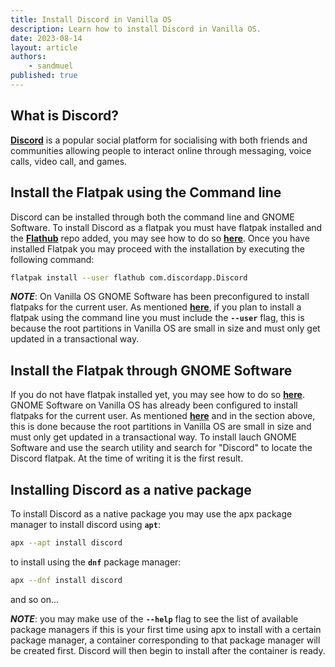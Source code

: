 ```yaml
---
title: Install Discord in Vanilla OS
description: Learn how to install Discord in Vanilla OS.
date: 2023-08-14
layout: article
authors: 
    - sandmuel
published: true
---
```


## What is Discord?

[**Discord**](https://discord.com/) is a popular social platform for socialising with both friends and communities allowing people to interact online through messaging, voice calls, video call, and games.

## Install the Flatpak using the Command line

Discord can be installed through both the command line and GNOME Software.
To install Discord as a flatpak you must have flatpak installed and the [**Flathub**](https://flathub.org/) repo added,
you may see how to do so [**here**](https://handbook.vanillaos.org/2022/12/09/install-flatpaks.html).
Once you have installed Flatpak you may proceed with the installation by executing the following command:

```bash
flatpak install --user flathub com.discordapp.Discord
```

**_NOTE_**: On Vanilla OS GNOME Software has been preconfigured to install flatpaks for the current user.
As mentioned [**here**](https://handbook.vanillaos.org/2022/12/09/install-flatpaks.html/),
if you plan to install a flatpak using the command line you must include the **`--user`** flag,
this is because the root partitions in Vanilla OS are small in size and must only get updated in a transactional way.

## Install the Flatpak through GNOME Software

If you do not have flatpak installed yet, you may see how to do so [**here**](https://handbook.vanillaos.org/2022/12/09/install-flatpaks.html).
GNOME Software on Vanilla OS has already been configured to install flatpaks for the current user.
As mentioned [**here**](https://handbook.vanillaos.org/2022/12/09/install-flatpaks.html/) and in the section above,
this is done because the root partitions in Vanilla OS are small in size and must only get updated in a transactional way.
To install lauch GNOME Software and use the search utility and search for "Discord" to locate the Discord flatpak.
At the time of writing it is the first result.

## Installing Discord as a native package

To install Discord as a native package you may use the apx package manager
to install discord using **`apt`**:
```bash
apx --apt install discord
```
to install using the **`dnf`** package manager:
```bash
apx --dnf install discord
```
and so on...

**_NOTE_**: you may make use of the **`--help`** flag to see the list of available package managers
if this is your first time using apx to install with a certain package manager, a container corresponding to that package manager will be created first. Discord will then begin to install after the container is ready.
